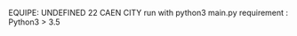 EQUIPE: UNDEFINED 22 CAEN CITY
run with python3 main.py <ip> <port> <name>
requirement : Python3 > 3.5
